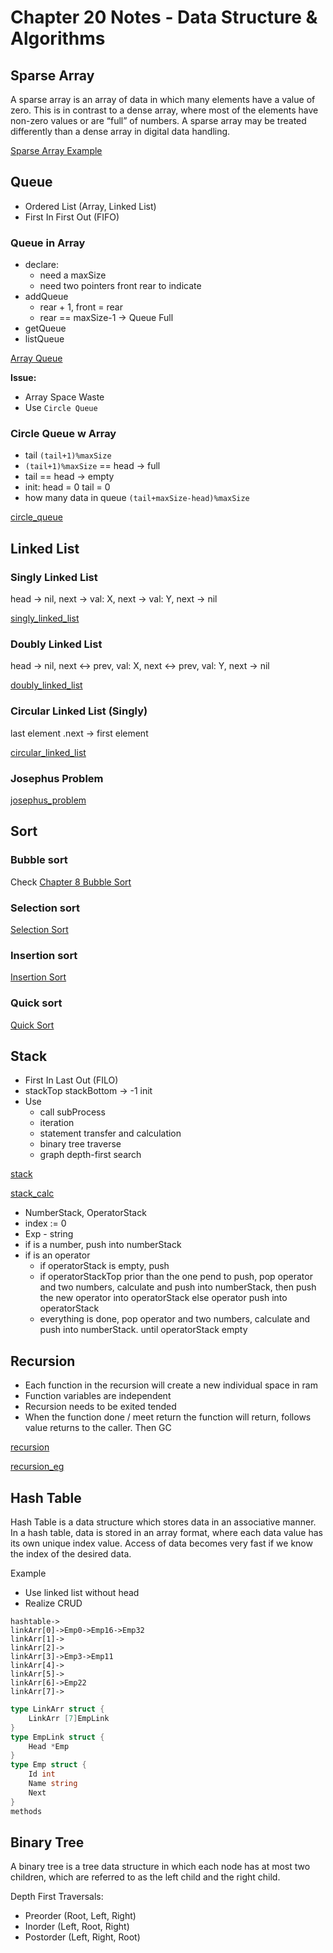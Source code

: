 # Chapter 20 Notes - Data Structure & Algorithms

## Sparse Array
A sparse array is an array of data in which many elements have a value of zero. This is in contrast to a dense array, where most of the elements have non-zero values or are “full” of numbers. A sparse array may be treated differently than a dense array in digital data handling.

[Sparse Array Example](01_sparsearray/main.go)

## Queue
- Ordered List (Array, Linked List)
- First In First Out (FIFO)

### Queue in Array
- declare: 
    - need a maxSize
    - need two pointers front rear to indicate
- addQueue
    - rear + 1, front = rear
    - rear == maxSize-1 -> Queue Full
- getQueue
- listQueue

[Array Queue](02_queue/array_queue/main.go)

**Issue:**
- Array Space Waste
- Use `Circle Queue`

### Circle Queue w Array
- tail `(tail+1)%maxSize`
- `(tail+1)%maxSize` == head -> full
- tail == head -> empty
- init: head = 0 tail = 0
- how many data in queue `(tail+maxSize-head)%maxSize`

[circle_queue](02_queue/circle_queue/main.go)

## Linked List

### Singly Linked List

head -> nil, next -> val: X, next -> val: Y, next -> nil

[singly_linked_list](03_linkedlist/singly_linked_list/main.go)

### Doubly Linked List

head -> nil, next <-> prev, val: X, next <-> prev, val: Y, next -> nil

[doubly_linked_list](03_linkedlist/doubly_linked_list/main.go)

### Circular Linked List (Singly)

last element .next -> first element

[circular_linked_list](03_linkedlist/circular_linked_list/main.go)

### Josephus Problem

[josephus_problem](03_linkedlist/josephus_problem/main.go)

## Sort
### Bubble sort
Check [Chapter 8 Bubble Sort](../chapter08/sort01_bubble/main.go)
### Selection sort
[Selection Sort](04_sort/selection_sort/main.go)
### Insertion sort
[Insertion Sort](04_sort/insertion_sort/main.go)
### Quick sort
[Quick Sort](04_sort/quick_sort/main.go)

## Stack
- First In Last Out (FILO)
- stackTop stackBottom -> -1 init
- Use
    - call subProcess
    - iteration
    - statement transfer and calculation
    - binary tree traverse
    - graph depth-first search
  
[stack](05_stack/stack01/main.go)

[stack_calc](05_stack/stack02_calc/main.go)
- NumberStack, OperatorStack
- index := 0
- Exp - string
- if is a number, push into numberStack 
- if is an operator
    - if operatorStack is empty, push
    - if operatorStackTop prior than the one pend to push, 
      pop operator and two numbers, calculate and push into numberStack, 
      then push the new operator into operatorStack
      else operator push into operatorStack
    - everything is done, pop operator and two numbers, calculate and push into numberStack.
      until operatorStack empty
      
## Recursion
- Each function in the recursion will create a new individual space in ram
- Function variables are independent
- Recursion needs to be exited tended
- When the function done / meet return the function will return, follows value returns to the caller. Then GC

[recursion](06_recursion/recursion01/main.go)

[recursion_eg](06_recursion/recursion02/main.go)

## Hash Table
Hash Table is a data structure which stores data in an associative manner. In a hash table, data is stored in an array format, where each data value has its own unique index value. Access of data becomes very fast if we know the index of the desired data.

Example
- Use linked list without head
- Realize CRUD

```
hashtable->
linkArr[0]->Emp0->Emp16->Emp32
linkArr[1]->
linkArr[2]->
linkArr[3]->Emp3->Emp11
linkArr[4]->
linkArr[5]->
linkArr[6]->Emp22
linkArr[7]->
```

```go
type LinkArr struct {
	LinkArr [7]EmpLink
}
type EmpLink struct {
	Head *Emp
}
type Emp struct {
	Id int
	Name string
	Next
}
methods
```

## Binary Tree
A binary tree is a tree data structure in which each node has at most two children, which are referred to as the left child and the right child.

Depth First Traversals:
- Preorder (Root, Left, Right)
- Inorder (Left, Root, Right)
- Postorder (Left, Right, Root)